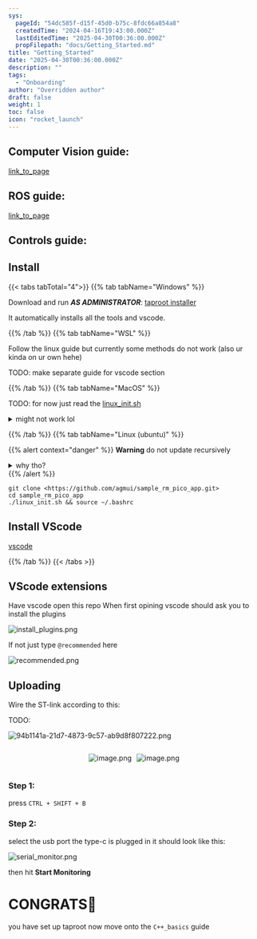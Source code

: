 ```yaml
---
sys:
  pageId: "54dc585f-d15f-45d0-b75c-8fdc66a854a8"
  createdTime: "2024-04-16T19:43:00.000Z"
  lastEditedTime: "2025-04-30T00:36:00.000Z"
  propFilepath: "docs/Getting_Started.md"
title: "Getting_Started"
date: "2025-04-30T00:36:00.000Z"
description: ""
tags:
  - "Onboarding"
author: "Overridden author"
draft: false
weight: 1
toc: false
icon: "rocket_launch"
---
```


## Computer Vision guide:

[link_to_page](86d45bc0-388b-4d26-8848-44f255f73d0e)

## ROS guide:

[link_to_page](3c76c1de-ec8f-46d6-8b0a-294005edc2d5)

## Controls guide:

## Install

{{< tabs tabTotal="4">}}
{{% tab tabName="Windows" %}}

Download and run _**AS ADMINISTRATOR**_: [taproot installer](https://github.com/Thornbots/TeachingFreshies/releases/tag/1.0)

It automatically installs all the tools and vscode.

{{% /tab %}}
{{% tab tabName="WSL" %}}

Follow the linux guide but currently some methods do not work (also ur kinda on ur own hehe)

TODO: make separate guide for vscode section

{{% /tab %}}
{{% tab tabName="MacOS" %}}

TODO: for now just read the [linux_init.sh](https://github.com/agmui/sample_rm_pico_app/blob/main/linux_init.sh)

<details>
<summary>might not work lol</summary>

`brew install libusb pkg-config`

Next install: [vscode](https://code.visualstudio.com/Download)

</details>

{{% /tab %}}
{{% tab tabName="Linux (ubuntu)" %}}

{{% alert context="danger" %}}
**Warning** do not update recursively
<details>
<summary>why tho?</summary>
There are some submodules that may go on for a while (like tinyusb) and I highly
recommend you don't need to get them.
If you want to see what submodules I update just look in `linux_init.sh`
</details>
{{% /alert %}}

```shell
git clone <https://github.com/agmui/sample_rm_pico_app.git>
cd sample_rm_pico_app
./linux_init.sh && source ~/.bashrc
```

## Install VScode

[vscode](https://code.visualstudio.com/Download)

{{% /tab %}}
{{< /tabs >}}

## VScode extensions

Have vscode open this repo
When first opining vscode should ask you to install the plugins

![install_plugins.png](https://prod-files-secure.s3.us-west-2.amazonaws.com/d518164a-d88e-44d1-a4ee-3adb3bd8bce0/89bd30f0-1825-4e77-867b-0a41ce370880/install_plugins.png?X-Amz-Algorithm=AWS4-HMAC-SHA256&X-Amz-Content-Sha256=UNSIGNED-PAYLOAD&X-Amz-Credential=ASIAZI2LB46636Y56EPT%2F20250516%2Fus-west-2%2Fs3%2Faws4_request&X-Amz-Date=20250516T050929Z&X-Amz-Expires=3600&X-Amz-Security-Token=IQoJb3JpZ2luX2VjEIX%2F%2F%2F%2F%2F%2F%2F%2F%2F%2FwEaCXVzLXdlc3QtMiJHMEUCIQC31ATLSCdv8Xn0PGGqGfDA0kGXsD8x6CozWoYZWxdqsgIgIL54DeAoUH62dq3yX%2Fsj2KWeKNL2rHFtfC6%2FEt3f4Bwq%2FwMIPhAAGgw2Mzc0MjMxODM4MDUiDClPjXsh9e9CL5lioCrcAwSutiesn7LlKK13PafaFJxrgy58TwT1l40Vw9WE5oQtj%2BADzOCph6tqBF4iZNyLu64ZPBy5LhQSfe8f9O3Q08XbDjxWwfJaWaVPChi%2F5pbN1ZW50PvTjhVPqv1U5VhtpD1DJTG%2Bv2vcU6UcLKrlP6s2mpcSLwOmtdjuNqyhuk0YRB85E%2Bos6v22u46OBJ6J4H%2B0%2BR4b8JEZf5Glcd8wq%2BxQ7JjAZOuqqGCPWR0eBxkSbK7CaEVv4aUsdXezpve4aXL16YQY3cu3%2B%2BqQcTd3r%2FQ0MvR9Fz%2F3Lt9%2BOoNrONuNSjrGTt%2F6%2BGbqNyZvul%2BKs6zEctovYc0kdvVL1Q9aj2e8ZbmjVEh6VgCQ0L3kH4jZl8RKL91IZG3SylacBsCcQG3K36zhVPofEwEQxa5rKdCr8jR8PP0fDtsxmUXqv%2FSjuhF6se2dnPLNY7XPNLVzC716Elgyt4%2BnaaVyVAhTa9YVXtAvTcGrnzp0ruHZdpToHPOtkeYajJfovS8oXXHtfw58qnUKBLDnsyPmr4uQuCd1taA124HqftILg%2FeLW4MMqnFjoZBlLb21%2FX0ZvXi7MWSTGef8GXsf34FlwXNYBeF%2FgKCqYVNqkq4pcM%2BRaAS97kMUHEYSE2FmNyeNMLCHm8EGOqUBhUisk%2Bv59Hnzdj1NY3j9e%2FY48doyAQoW9ge3SXpGpWMzpezve4%2B7Ie5cFom0hlrp7JAZZHsO0gfTedfLWlljFssmDrqegXxjgg68wC9UUQ4LZJ%2BqvmtVAx0tn%2B8064wSR%2B%2BU3OD1wMivxyj17jk8M3dXg6HYD%2FcC89dDwogyM8N1N5E78DwcSRSY8dugMN6%2FB2%2B9k5fK13fUyTfehI0vsXuyUU7f&X-Amz-Signature=73ebba444bc297b70381f5596f9370b5876bfc997bdb2e897e0e2378326e5533&X-Amz-SignedHeaders=host&x-id=GetObject)

If not just type `@recommended` here  

![recommended.png](https://prod-files-secure.s3.us-west-2.amazonaws.com/d518164a-d88e-44d1-a4ee-3adb3bd8bce0/61e661e9-5d85-4dfc-be0d-8d2097a5e793/recommended.png?X-Amz-Algorithm=AWS4-HMAC-SHA256&X-Amz-Content-Sha256=UNSIGNED-PAYLOAD&X-Amz-Credential=ASIAZI2LB46636Y56EPT%2F20250516%2Fus-west-2%2Fs3%2Faws4_request&X-Amz-Date=20250516T050929Z&X-Amz-Expires=3600&X-Amz-Security-Token=IQoJb3JpZ2luX2VjEIX%2F%2F%2F%2F%2F%2F%2F%2F%2F%2FwEaCXVzLXdlc3QtMiJHMEUCIQC31ATLSCdv8Xn0PGGqGfDA0kGXsD8x6CozWoYZWxdqsgIgIL54DeAoUH62dq3yX%2Fsj2KWeKNL2rHFtfC6%2FEt3f4Bwq%2FwMIPhAAGgw2Mzc0MjMxODM4MDUiDClPjXsh9e9CL5lioCrcAwSutiesn7LlKK13PafaFJxrgy58TwT1l40Vw9WE5oQtj%2BADzOCph6tqBF4iZNyLu64ZPBy5LhQSfe8f9O3Q08XbDjxWwfJaWaVPChi%2F5pbN1ZW50PvTjhVPqv1U5VhtpD1DJTG%2Bv2vcU6UcLKrlP6s2mpcSLwOmtdjuNqyhuk0YRB85E%2Bos6v22u46OBJ6J4H%2B0%2BR4b8JEZf5Glcd8wq%2BxQ7JjAZOuqqGCPWR0eBxkSbK7CaEVv4aUsdXezpve4aXL16YQY3cu3%2B%2BqQcTd3r%2FQ0MvR9Fz%2F3Lt9%2BOoNrONuNSjrGTt%2F6%2BGbqNyZvul%2BKs6zEctovYc0kdvVL1Q9aj2e8ZbmjVEh6VgCQ0L3kH4jZl8RKL91IZG3SylacBsCcQG3K36zhVPofEwEQxa5rKdCr8jR8PP0fDtsxmUXqv%2FSjuhF6se2dnPLNY7XPNLVzC716Elgyt4%2BnaaVyVAhTa9YVXtAvTcGrnzp0ruHZdpToHPOtkeYajJfovS8oXXHtfw58qnUKBLDnsyPmr4uQuCd1taA124HqftILg%2FeLW4MMqnFjoZBlLb21%2FX0ZvXi7MWSTGef8GXsf34FlwXNYBeF%2FgKCqYVNqkq4pcM%2BRaAS97kMUHEYSE2FmNyeNMLCHm8EGOqUBhUisk%2Bv59Hnzdj1NY3j9e%2FY48doyAQoW9ge3SXpGpWMzpezve4%2B7Ie5cFom0hlrp7JAZZHsO0gfTedfLWlljFssmDrqegXxjgg68wC9UUQ4LZJ%2BqvmtVAx0tn%2B8064wSR%2B%2BU3OD1wMivxyj17jk8M3dXg6HYD%2FcC89dDwogyM8N1N5E78DwcSRSY8dugMN6%2FB2%2B9k5fK13fUyTfehI0vsXuyUU7f&X-Amz-Signature=439cbeb7b227d7f6eaa6add77e2a8d78bca31d634df1e82325014cee501c047e&X-Amz-SignedHeaders=host&x-id=GetObject)

## Uploading

Wire the ST-link according to this:

TODO:

![94b1141a-21d7-4873-9c57-ab9d8f807222.png](https://prod-files-secure.s3.us-west-2.amazonaws.com/d518164a-d88e-44d1-a4ee-3adb3bd8bce0/e5fad17d-ab82-4300-9f4c-505ab4b1202c/94b1141a-21d7-4873-9c57-ab9d8f807222.png?X-Amz-Algorithm=AWS4-HMAC-SHA256&X-Amz-Content-Sha256=UNSIGNED-PAYLOAD&X-Amz-Credential=ASIAZI2LB46636Y56EPT%2F20250516%2Fus-west-2%2Fs3%2Faws4_request&X-Amz-Date=20250516T050929Z&X-Amz-Expires=3600&X-Amz-Security-Token=IQoJb3JpZ2luX2VjEIX%2F%2F%2F%2F%2F%2F%2F%2F%2F%2FwEaCXVzLXdlc3QtMiJHMEUCIQC31ATLSCdv8Xn0PGGqGfDA0kGXsD8x6CozWoYZWxdqsgIgIL54DeAoUH62dq3yX%2Fsj2KWeKNL2rHFtfC6%2FEt3f4Bwq%2FwMIPhAAGgw2Mzc0MjMxODM4MDUiDClPjXsh9e9CL5lioCrcAwSutiesn7LlKK13PafaFJxrgy58TwT1l40Vw9WE5oQtj%2BADzOCph6tqBF4iZNyLu64ZPBy5LhQSfe8f9O3Q08XbDjxWwfJaWaVPChi%2F5pbN1ZW50PvTjhVPqv1U5VhtpD1DJTG%2Bv2vcU6UcLKrlP6s2mpcSLwOmtdjuNqyhuk0YRB85E%2Bos6v22u46OBJ6J4H%2B0%2BR4b8JEZf5Glcd8wq%2BxQ7JjAZOuqqGCPWR0eBxkSbK7CaEVv4aUsdXezpve4aXL16YQY3cu3%2B%2BqQcTd3r%2FQ0MvR9Fz%2F3Lt9%2BOoNrONuNSjrGTt%2F6%2BGbqNyZvul%2BKs6zEctovYc0kdvVL1Q9aj2e8ZbmjVEh6VgCQ0L3kH4jZl8RKL91IZG3SylacBsCcQG3K36zhVPofEwEQxa5rKdCr8jR8PP0fDtsxmUXqv%2FSjuhF6se2dnPLNY7XPNLVzC716Elgyt4%2BnaaVyVAhTa9YVXtAvTcGrnzp0ruHZdpToHPOtkeYajJfovS8oXXHtfw58qnUKBLDnsyPmr4uQuCd1taA124HqftILg%2FeLW4MMqnFjoZBlLb21%2FX0ZvXi7MWSTGef8GXsf34FlwXNYBeF%2FgKCqYVNqkq4pcM%2BRaAS97kMUHEYSE2FmNyeNMLCHm8EGOqUBhUisk%2Bv59Hnzdj1NY3j9e%2FY48doyAQoW9ge3SXpGpWMzpezve4%2B7Ie5cFom0hlrp7JAZZHsO0gfTedfLWlljFssmDrqegXxjgg68wC9UUQ4LZJ%2BqvmtVAx0tn%2B8064wSR%2B%2BU3OD1wMivxyj17jk8M3dXg6HYD%2FcC89dDwogyM8N1N5E78DwcSRSY8dugMN6%2FB2%2B9k5fK13fUyTfehI0vsXuyUU7f&X-Amz-Signature=62c8a23791c5386b03170d8ace35e2db6b035cc2634a6c3477d41fcb2efb2cff&X-Amz-SignedHeaders=host&x-id=GetObject)

<div style="display: flex;flex-direction: row; column-gap:10px; max-width: 630px;justify-content: center;">
<div>

![image.png](https://prod-files-secure.s3.us-west-2.amazonaws.com/d518164a-d88e-44d1-a4ee-3adb3bd8bce0/210ecb78-1116-4d7b-b9b7-2292f66fa2c2/image.png?X-Amz-Algorithm=AWS4-HMAC-SHA256&X-Amz-Content-Sha256=UNSIGNED-PAYLOAD&X-Amz-Credential=ASIAZI2LB4663D2CL6L3%2F20250516%2Fus-west-2%2Fs3%2Faws4_request&X-Amz-Date=20250516T050936Z&X-Amz-Expires=3600&X-Amz-Security-Token=IQoJb3JpZ2luX2VjEIX%2F%2F%2F%2F%2F%2F%2F%2F%2F%2FwEaCXVzLXdlc3QtMiJIMEYCIQC2OaskrU000nvpmHX7ECBL5rmEKegNGhEx41u0%2FHRVmAIhAOX0T6EO9r%2BWdl7GzZ5q73yNscSUz%2BNziPLdum8X1Co3Kv8DCD4QABoMNjM3NDIzMTgzODA1IgwiMGg9IxNCtpnHEaUq3APa71Td9BdGSpcKDh0x7LsQYs%2B4h6jigjc1D%2BrAXs1ALHBhL%2BFaoJmfjcfhT1X%2FigocKJhGpSezMO4KMgnIBioIKb0UXLImHAjLfsVD3CJ3mVoAj7yd4QnC4gMXKQRLgojZ80EFXx%2FaEkQRp6%2FQJvgLQdFDwbXL3kM3l5POPU2J%2FBh8HtGskhb3j86PkWXM4BXSsrxVblw11LcI4l%2BbVLKYq1%2Ff4aKcEY1MAbn0A%2Bcs0zw00Fyo1vZwdsB%2BuVGp%2FJ8XTE1icpvCh5YeHRsVYCyjzPDTVK6vNXcpCFxXaQCueQ%2BDlJTXnHMhY0aXlsiSfZmOhF6h3oHCszYUyS5%2FlKBlivH6VY7BavvKFjCI5Js%2Fg1mb%2F1T7sPmyI%2BHJpr%2FtDGTBQPbEFYm1pAE3TueJYQeyi0bv32UWE90zpBgeWgjyzXgnT1mtlmYIFHD4IT7gL6ObQkeaDVeUhOonZyHyiDZw1G3PpqelYsxzNxvvW7carNqhNlc%2FKsd16pJTnRw0%2Fku5LycBGoFLhcljiNiPob1gBAvr08Kzw00iHdZOYKvlifaorZw3qt6EgGQBon5PEk9b6ySTn8ntOmnKoD4KpBUCGJ65n%2Bo5NRmR0P%2Bpmv3w8grVk%2FoC9Z96s6r06DCQh5vBBjqkAfG%2BSh4d1jmWpCJmJpFdRxhqgUZ3VSSXOlC5gMcKr2%2Fq%2BiH1sm8sijrf5GGCv8qHXD2QWTfkESH6JxgqBKxVG8iWOlIZh0FgdEC3D2BF4mRl88tpdKyIZv%2F7V62oWiJTAERC2EutaXSeyHBZUKL5p0NOrdXE5d95HKfvwHAT3JwlhrFWMArCBp%2Faj93LQMkv1r7xfEkGwgWFFrMa1DxPEXqy9JrA&X-Amz-Signature=c97b30bc15036eb1bf0708073e75f2470b20f0634378ca970f246125067981f2&X-Amz-SignedHeaders=host&x-id=GetObject)

</div>
<div>

![image.png](https://prod-files-secure.s3.us-west-2.amazonaws.com/d518164a-d88e-44d1-a4ee-3adb3bd8bce0/33a0fd0f-8ca6-4a86-8e09-26e95ded1fff/image.png?X-Amz-Algorithm=AWS4-HMAC-SHA256&X-Amz-Content-Sha256=UNSIGNED-PAYLOAD&X-Amz-Credential=ASIAZI2LB466ZYNDFOK4%2F20250516%2Fus-west-2%2Fs3%2Faws4_request&X-Amz-Date=20250516T050936Z&X-Amz-Expires=3600&X-Amz-Security-Token=IQoJb3JpZ2luX2VjEIX%2F%2F%2F%2F%2F%2F%2F%2F%2F%2FwEaCXVzLXdlc3QtMiJGMEQCIHxALu3yzZlBREviSb7%2F%2Bgx0pzTM6ALP85riuFFQ7l9aAiAKAizTG56L%2BAAQ9Dwj3TWJ5DVSM7f4ADvllmYAgUTudyr%2FAwg%2BEAAaDDYzNzQyMzE4MzgwNSIMLjD6WMp7C%2F3kTuS2KtwDeQ6AoMSO0oKto5DVB3WZimnAQBgf1RtEjtVk4jH8s2yIhfEQf1TJlxdorHiBzfLo1NUSCh%2FLKGPbGtx9cqgupOzG6lKhXjAe%2BEDHnvs7mnQA9I%2FZ11DNA5kUqGxEcvrx2MTs536rUl1nZU1VHSNph8mZxiY5NXnMeJm5Bwjbfz1BXRnNYYnURhZDO0STcCqvH8RavGoyzzRNl30poAuS4omrEl2R7MJmutO5znsSlvos5QI6kxhKqShx04SJTZ0b9CpiybBo7zwUovomb%2BMOH2%2FkobvOrl08BUG9E34mBAB4q2%2FFWfN2MI66bvXQWJWd8dEFrxWCXHfvfZ7CbAylXVzJb3VMOqnbPN4APVhh5bUBLx%2BDNbW4hlwuluBCCDfUga4zw18UcZqQqo8doIufX48f5gsqIGAJ9X8rm43NOQYm03aqmsEy1S%2FGQ7RJZTM3tyLt92BzaaLfojilJ%2FNT9Xyja0R56h8ZPmRLP%2FfMM6U1wC6wHauw8hH6bltl7EdsvDq8keh5epOGQXoV9iIhVrYHhbV40Qjmf6q03JxN5BG1IGfza3EZ1HFY4uXSpii8EFNiciUJzlpstGnC1r6tZ94mc9l07gbTxjTBPSV%2F7Ibl91i4MhMlMpw80Cow84abwQY6pgEPq1FD92CbkscP5VCRLwPT6xwks7dVsU%2B075Xza%2FhTMQcj%2F8sDaOW7d7%2BYgw9S6s8udkBJN8k2bttmtosRsNhK22jKWU0aLp8sasJWgo0K3IiSM451T2dJv3r8mNAXflXsaQQXHDhHwEYIzOBjMRBQjOvim8YsaY9JtAT7eeJWj3QD3Tt7FY7cHqzn060%2BXHzy5ZbnDCwKsA%2BnqC2mtIcNffQLZfFG&X-Amz-Signature=fa03f926b607d3536e16076428b1107d46d6fdac4b960a497e689c2057a37d83&X-Amz-SignedHeaders=host&x-id=GetObject)

</div>
</div>

### Step 1:

press `CTRL + SHIFT + B`

### Step 2:

select the usb port the type-c is plugged in it should look like this:

![serial_monitor.png](https://prod-files-secure.s3.us-west-2.amazonaws.com/d518164a-d88e-44d1-a4ee-3adb3bd8bce0/f03f4774-05d4-4393-b6a0-d5efb6d315ab/serial_monitor.png?X-Amz-Algorithm=AWS4-HMAC-SHA256&X-Amz-Content-Sha256=UNSIGNED-PAYLOAD&X-Amz-Credential=ASIAZI2LB46636Y56EPT%2F20250516%2Fus-west-2%2Fs3%2Faws4_request&X-Amz-Date=20250516T050929Z&X-Amz-Expires=3600&X-Amz-Security-Token=IQoJb3JpZ2luX2VjEIX%2F%2F%2F%2F%2F%2F%2F%2F%2F%2FwEaCXVzLXdlc3QtMiJHMEUCIQC31ATLSCdv8Xn0PGGqGfDA0kGXsD8x6CozWoYZWxdqsgIgIL54DeAoUH62dq3yX%2Fsj2KWeKNL2rHFtfC6%2FEt3f4Bwq%2FwMIPhAAGgw2Mzc0MjMxODM4MDUiDClPjXsh9e9CL5lioCrcAwSutiesn7LlKK13PafaFJxrgy58TwT1l40Vw9WE5oQtj%2BADzOCph6tqBF4iZNyLu64ZPBy5LhQSfe8f9O3Q08XbDjxWwfJaWaVPChi%2F5pbN1ZW50PvTjhVPqv1U5VhtpD1DJTG%2Bv2vcU6UcLKrlP6s2mpcSLwOmtdjuNqyhuk0YRB85E%2Bos6v22u46OBJ6J4H%2B0%2BR4b8JEZf5Glcd8wq%2BxQ7JjAZOuqqGCPWR0eBxkSbK7CaEVv4aUsdXezpve4aXL16YQY3cu3%2B%2BqQcTd3r%2FQ0MvR9Fz%2F3Lt9%2BOoNrONuNSjrGTt%2F6%2BGbqNyZvul%2BKs6zEctovYc0kdvVL1Q9aj2e8ZbmjVEh6VgCQ0L3kH4jZl8RKL91IZG3SylacBsCcQG3K36zhVPofEwEQxa5rKdCr8jR8PP0fDtsxmUXqv%2FSjuhF6se2dnPLNY7XPNLVzC716Elgyt4%2BnaaVyVAhTa9YVXtAvTcGrnzp0ruHZdpToHPOtkeYajJfovS8oXXHtfw58qnUKBLDnsyPmr4uQuCd1taA124HqftILg%2FeLW4MMqnFjoZBlLb21%2FX0ZvXi7MWSTGef8GXsf34FlwXNYBeF%2FgKCqYVNqkq4pcM%2BRaAS97kMUHEYSE2FmNyeNMLCHm8EGOqUBhUisk%2Bv59Hnzdj1NY3j9e%2FY48doyAQoW9ge3SXpGpWMzpezve4%2B7Ie5cFom0hlrp7JAZZHsO0gfTedfLWlljFssmDrqegXxjgg68wC9UUQ4LZJ%2BqvmtVAx0tn%2B8064wSR%2B%2BU3OD1wMivxyj17jk8M3dXg6HYD%2FcC89dDwogyM8N1N5E78DwcSRSY8dugMN6%2FB2%2B9k5fK13fUyTfehI0vsXuyUU7f&X-Amz-Signature=b684bbab274462351b7cbdcd8a011603dd14ddea8a814ab27526b381b5dd953d&X-Amz-SignedHeaders=host&x-id=GetObject)

then hit **Start Monitoring**

# CONGRATS🎉

you have set up taproot now move onto the `C++_basics` guide
